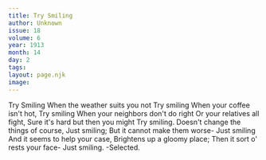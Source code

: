 ```yaml
---
title: Try Smiling
author: Unknown
issue: 18
volume: 6
year: 1913
month: 14
day: 2
tags:
layout: page.njk
image:
---
```

Try Smiling   When the weather suits you not Try smiling   When your coffee isn't hot, Try smiling   When your neighbors don't do right Or your relatives all fight,   Sure it's hard but then you might   Try smiling.   Doesn't change the things of course,   Just smiling; But it cannot make them worse-   Just smiling And it seems to help your case,   Brightens up a gloomy place; Then it sort o' rests your face-   Just smiling.   -Selected.   

